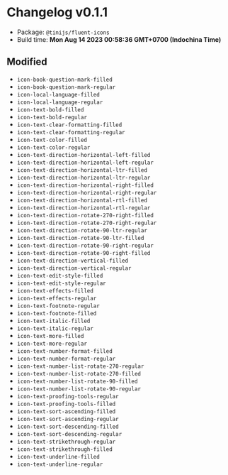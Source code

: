 # Changelog v0.1.1

- Package: `@tinijs/fluent-icons`
- Build time: **Mon Aug 14 2023 00:58:36 GMT+0700 (Indochina Time)**

## Modified
- `icon-book-question-mark-filled`
- `icon-book-question-mark-regular`
- `icon-local-language-filled`
- `icon-local-language-regular`
- `icon-text-bold-filled`
- `icon-text-bold-regular`
- `icon-text-clear-formatting-filled`
- `icon-text-clear-formatting-regular`
- `icon-text-color-filled`
- `icon-text-color-regular`
- `icon-text-direction-horizontal-left-filled`
- `icon-text-direction-horizontal-left-regular`
- `icon-text-direction-horizontal-ltr-filled`
- `icon-text-direction-horizontal-ltr-regular`
- `icon-text-direction-horizontal-right-filled`
- `icon-text-direction-horizontal-right-regular`
- `icon-text-direction-horizontal-rtl-filled`
- `icon-text-direction-horizontal-rtl-regular`
- `icon-text-direction-rotate-270-right-filled`
- `icon-text-direction-rotate-270-right-regular`
- `icon-text-direction-rotate-90-ltr-regular`
- `icon-text-direction-rotate-90-ltr-filled`
- `icon-text-direction-rotate-90-right-regular`
- `icon-text-direction-rotate-90-right-filled`
- `icon-text-direction-vertical-filled`
- `icon-text-direction-vertical-regular`
- `icon-text-edit-style-filled`
- `icon-text-edit-style-regular`
- `icon-text-effects-filled`
- `icon-text-effects-regular`
- `icon-text-footnote-regular`
- `icon-text-footnote-filled`
- `icon-text-italic-filled`
- `icon-text-italic-regular`
- `icon-text-more-filled`
- `icon-text-more-regular`
- `icon-text-number-format-filled`
- `icon-text-number-format-regular`
- `icon-text-number-list-rotate-270-regular`
- `icon-text-number-list-rotate-270-filled`
- `icon-text-number-list-rotate-90-filled`
- `icon-text-number-list-rotate-90-regular`
- `icon-text-proofing-tools-regular`
- `icon-text-proofing-tools-filled`
- `icon-text-sort-ascending-filled`
- `icon-text-sort-ascending-regular`
- `icon-text-sort-descending-filled`
- `icon-text-sort-descending-regular`
- `icon-text-strikethrough-regular`
- `icon-text-strikethrough-filled`
- `icon-text-underline-filled`
- `icon-text-underline-regular`

